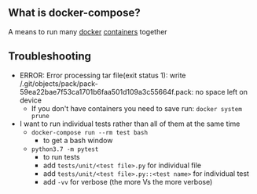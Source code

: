 ## What is docker-compose?
A means to run many [docker][1] [containers][2] together

## Troubleshooting
- ERROR: Error processing tar file(exit status 1): write /.git/objects/pack/pack-59ea22bae7f53ca1701b6faa501d109a3c55664f.pack: no space left on device
    - If you don't have containers you need to save run: `docker system prune`
- I want to run individual tests rather than all of them at the same time
    - `docker-compose run --rm test bash`
        - to get a bash window
    - `python3.7 -m pytest`
        - to run tests
        - add `tests/unit/<test file>.py` for individual file
        - add `tests/unit/<test file>.py::<test name>` for individual test
        - add `-vv` for verbose (the more Vs the more verbose)

<!-- Embedded links -->
[1]: https://github.com/nchristie/tech_notes/blob/master/docker.md
[2]: https://github.com/nchristie/tech_notes/blob/master/containers.md
